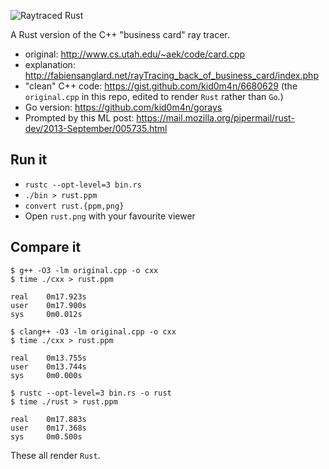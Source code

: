 ![Raytraced Rust](https://raw.github.com/huonw/card-trace/master/rust.png)

A Rust version of the C++ "business card" ray tracer.

- original: <http://www.cs.utah.edu/~aek/code/card.cpp>
- explanation: <http://fabiensanglard.net/rayTracing_back_of_business_card/index.php>
- "clean" C++ code: <https://gist.github.com/kid0m4n/6680629> (the
  `original.cpp` in this repo, edited to render `Rust` rather than
  `Go`.)
- Go version: <https://github.com/kid0m4n/gorays>
- Prompted by this ML post: <https://mail.mozilla.org/pipermail/rust-dev/2013-September/005735.html>

## Run it

- `rustc --opt-level=3 bin.rs`
- `./bin > rust.ppm`
- `convert rust.{ppm,png}`
- Open `rust.png` with your favourite viewer

## Compare it

~~~
$ g++ -O3 -lm original.cpp -o cxx
$ time ./cxx > rust.ppm

real    0m17.923s
user    0m17.900s
sys     0m0.012s

$ clang++ -O3 -lm original.cpp -o cxx
$ time ./cxx > rust.ppm

real    0m13.755s
user    0m13.744s
sys     0m0.000s

$ rustc --opt-level=3 bin.rs -o rust
$ time ./rust > rust.ppm

real    0m17.883s
user    0m17.368s
sys     0m0.500s
~~~

These all render `Rust`.
